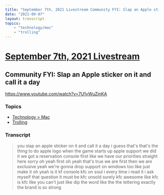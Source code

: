 ```yaml
---
title: "September 7th, 2021 Livestream Community FYI: Slap an Apple sticker on it and call it a day"
date: "2021-09-07"
layout: transcript
topics:
    - "technology/mac"
    - "trolling"
---
```

# [September 7th, 2021 Livestream](../2021-09-07.md)
## Community FYI: Slap an Apple sticker on it and call it a day
https://www.youtube.com/watch?v=7U1yWuZjnKA

### Topics
* [Technology > Mac](../topics/technology/mac.md)
* [Trolling](../topics/trolling.md)

### Transcript

> you slap an apple sticker on it and call it a day i guess that's that's the thing to do apple logo when the game starts up apple support we did it we got a reservation console first like we have our priorities straight here sorry oh yeah first oh yeah that's true we are first then we are exclusive yeah we're gonna drop support on windows too like just make it oh yeah is it kf console kfc on soul i every time i read it i ask myself that question it must be kfc unsold surely kfc awesome like kfc is kfc like you can't just like dip the word like the the lettering exactly the brand is so strong
